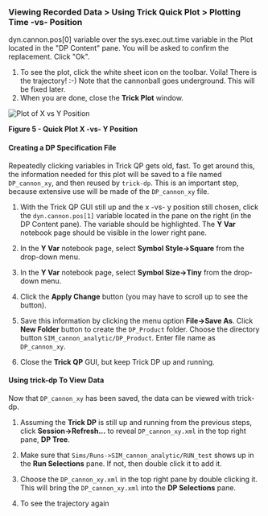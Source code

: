 ### Viewing Recorded Data > Using Trick Quick Plot > Plotting Time -vs- Position

 dyn.cannon.pos[0] variable over
the sys.exec.out.time variable in the Plot located in the "DP Content" pane. You
will be asked to confirm the replacement. Click "Ok".
1. To see the plot, click the white sheet icon on the toolbar. Voila!
There is the trajectory! :-) Note that the cannonball goes underground. This
will be fixed later.
1. When you are done, close the **Trick Plot** window.

![Plot of X vs Y Position](images/PlotXvsYPosition.png)

**Figure 5 - Quick Plot X -vs- Y Position**

#### Creating a DP Specification File
Repeatedly clicking variables in Trick QP gets old, fast. To get around this,
the information needed for this plot will be saved to a file named
`DP_cannon_xy`, and then reused by `trick-dp`. This is an important step,
because extensive use will be made of the `DP_cannon_xy` file.

1. With the Trick QP GUI still up and the x -vs- y position still
chosen, click the `dyn.cannon.pos[1]` variable located in the pane on the right
(in the DP Content pane). The variable should be highlighted. The **Y Var**
notebook page should be visible in the lower right pane.

1. In the **Y Var** notebook page, select **Symbol Style->Square**
from the drop-down menu.

1. In the **Y Var** notebook page, select **Symbol Size->Tiny** from
the drop-down menu.

1. Click the **Apply Change** button (you may have to scroll up to
see the button).

1. Save this information by clicking the menu option **File->Save As**.
Click **New Folder** button to create the `DP_Product` folder. Choose the
directory button `SIM_cannon_analytic/DP_Product`. Enter file name as `DP_cannon_xy`.

1. Close the **Trick QP** GUI, but keep Trick DP up and running.

#### Using trick-dp To View Data
Now that `DP_cannon_xy` has been saved, the data can be viewed with trick-dp.

1. Assuming the **Trick DP** is still up and running from the
previous steps, click **Session->Refresh…** to reveal `DP_cannon_xy.xml` in
the top right pane, **DP Tree**.

1. Make sure that `Sims/Runs->SIM_cannon_analytic/RUN_test` shows up
in the  **Run Selections** pane. If not, then double click it to add it.

1. Choose the `DP_cannon_xy.xml` in the top right pane by double
clicking it. This will bring the `DP_cannon_xy.xml` into the **DP Selections** pane.

1. To see the trajectory again

